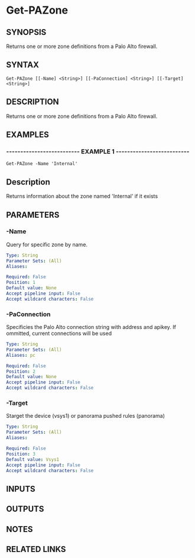﻿---
external help file: pspaloalto-help.xml
Module Name: pspaloalto
online version: 
schema: 2.0.0
---

# Get-PAZone

## SYNOPSIS
Returns one or more zone definitions from a Palo Alto firewall.

## SYNTAX

```
Get-PAZone [[-Name] <String>] [[-PaConnection] <String>] [[-Target] <String>]
```

## DESCRIPTION
Returns one or more zone definitions from a Palo Alto firewall.

## EXAMPLES

### -------------------------- EXAMPLE 1 --------------------------
```
Get-PAZone -Name 'Internal'
```

Description
-----------
Returns information about the zone named 'Internal' if it exists

## PARAMETERS

### -Name
Query for specific zone by name.

```yaml
Type: String
Parameter Sets: (All)
Aliases: 

Required: False
Position: 1
Default value: None
Accept pipeline input: False
Accept wildcard characters: False
```

### -PaConnection
Specificies the Palo Alto connection string with address and apikey.
If ommitted, current connections will be used

```yaml
Type: String
Parameter Sets: (All)
Aliases: pc

Required: False
Position: 2
Default value: None
Accept pipeline input: False
Accept wildcard characters: False
```

### -Target
Starget the device (vsys1) or panorama pushed rules (panorama)

```yaml
Type: String
Parameter Sets: (All)
Aliases: 

Required: False
Position: 3
Default value: Vsys1
Accept pipeline input: False
Accept wildcard characters: False
```

## INPUTS

## OUTPUTS

## NOTES

## RELATED LINKS


